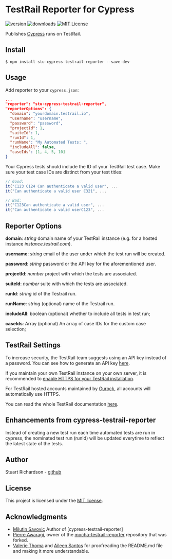 # TestRail Reporter for Cypress

[![version](https://img.shields.io/npm/v/stu-cypress-testrail-reporter.svg)](https://www.npmjs.com/package/stu-cypress-testrail-reporter)
[![downloads](https://img.shields.io/npm/dt/stu-cypress-testrail-reporter.svg)](https://www.npmjs.com/package/stu-cypress-testrail-reporter)
[![MIT License](https://img.shields.io/github/license/sturichardson/stu-cypress-testrail-reporter.svg)](https://github.com/sturichardson/stu-cypress-testrail-reporter/blob/master/LICENSE.md)

Publishes [Cypress](https://www.cypress.io/) runs on TestRail.

## Install

```shell
$ npm install stu-cypress-testrail-reporter --save-dev 
```
 
## Usage

Add reporter to your `cypress.json`:

```json
...
"reporter": "stu-cypress-testrail-reporter",
"reporterOptions": {
  "domain": "yourdomain.testrail.io",
  "username": "username",
  "password": "password",
  "projectId": 1,
  "suiteId": 1,
  "runId": 1,
  "runName": "My Automated Tests: ",
  "includeAll": false,
  "caseIds": [1, 4, 5, 10]
}
```

Your Cypress tests should include the ID of your TestRail test case. Make sure your test case IDs are distinct from your test titles:

```Javascript
// Good:
it("C123 C124 Can authenticate a valid user", ...
it("Can authenticate a valid user C321", ...

// Bad:
it("C123Can authenticate a valid user", ...
it("Can authenticate a valid userC123", ...
```

## Reporter Options

**domain**: _string_ domain name of your TestRail instance (e.g. for a hosted instance _instance.testrail.com_).

**username**: _string_ email of the user under which the test run will be created.

**password**: _string_ password or the API key for the aforementioned user.

**projectId**: _number_ project with which the tests are associated.

**suiteId**: _number_ suite with which the tests are associated.

**runId**: _string_ id of the Testrail run.

**runName**: _string_ (optional) name of the Testrail run.

**includeAll**: boolean (optional) whether to include all tests in test run;

**caseIds**: Array<Object> (optional) An array of case IDs for the custom case selection;

## TestRail Settings

To increase security, the TestRail team suggests using an API key instead of a password. You can see how to generate an API key [here](http://docs.gurock.com/testrail-api2/accessing#username_and_api_key).

If you maintain your own TestRail instance on your own server, it is recommended to [enable HTTPS for your TestRail installation](http://docs.gurock.com/testrail-admin/admin-securing#using_https).

For TestRail hosted accounts maintained by [Gurock](http://www.gurock.com/), all accounts will automatically use HTTPS.

You can read the whole TestRail documentation [here](http://docs.gurock.com/).

## Enhancements from cypress-testrail-reporter

Instead of creating a new test run each time automated tests are run in cypress, the nominated test run (runId) will be updated everytime to reflect the latest state of the tests.

## Author

Stuart Richardson - [github](https://github.com/sturichardson)

## License

This project is licensed under the [MIT license](/LICENSE.md).

## Acknowledgments

* [Milutin Savovic](https://github.com/mickosav) Author of [cypress-testrail-reporter]
* [Pierre Awaragi](https://github.com/awaragi), owner of the [mocha-testrail-reporter](https://github.com/awaragi/mocha-testrail-reporter) repository that was forked.
* [Valerie Thoma](https://github.com/ValerieThoma) and [Aileen Santos](https://github.com/asantos3026) for proofreading the README.md file and making it more understandable.
